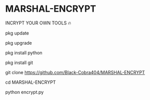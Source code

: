 # MARSHAL-ENCRYPT

INCRYPT YOUR OWN TOOLS 🔥

pkg update

pkg upgrade

pkg install python

pkg install git

git clone https://github.com/Black-Cobra404/MARSHAL-ENCRYPT

cd MARSHAL-ENCRYPT

python encrypt.py
